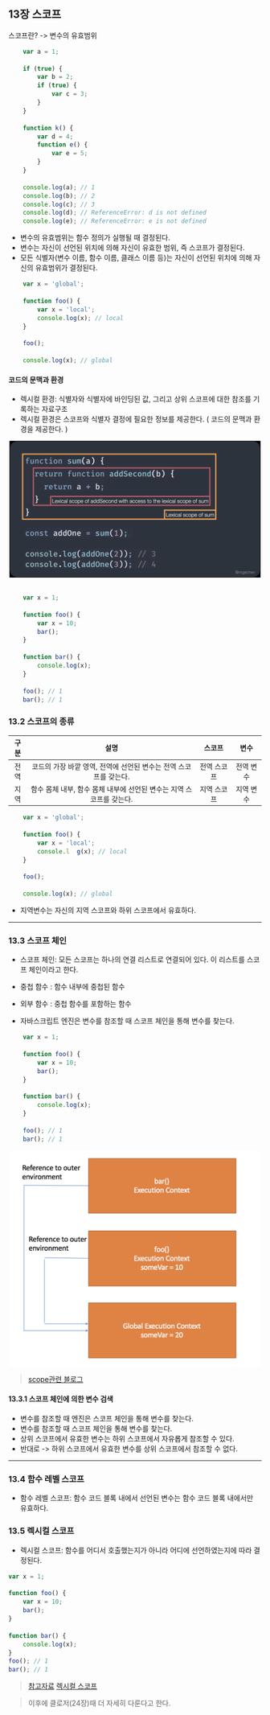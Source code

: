 ## 13장 스코프

스코프란? -> 변수의 유효범위

```js
    var a = 1;

    if (true) {
        var b = 2;
        if (true) {
            var c = 3;
        }
    }

    function k() {
        var d = 4;
        function e() {
            var e = 5;
        }
    }

    console.log(a); // 1
    console.log(b); // 2
    console.log(c); // 3
    console.log(d); // ReferenceError: d is not defined
    console.log(e); // ReferenceError: e is not defined

```

- 변수의 유효범위는 함수 정의가 실행될 때 결정된다.
- 변수는 자신이 선언된 위치에 의해 자신이 유효한 범위, 즉 스코프가 결정된다.
- 모든 식별자(변수 이름, 함수 이름, 클래스 이름 등)는 자신이 선언된 위치에 의해 자신의 유효범위가 결정된다.

```js
    var x = 'global';

    function foo() {
        var x = 'local';
        console.log(x); // local
    }

    foo();

    console.log(x); // global
```

#### 코드의 문맥과 환경

- 렉시컬 환경: 식별자와 식별자에 바인딩된 값, 그리고 상위 스코프에 대한 참조를 기록하는 자료구조
- 렉시컬 환경은 스코프와 식별자 결정에 필요한 정보를 제공한다. ( 코드의 문맥과 환경을 제공한다. )

<img src="./img/lexical.png" style="width: 500px; display: block; margin: 0 auto;">

<br/>

```js
    var x = 1;

    function foo() {
        var x = 10;
        bar();
    }

    function bar() {
        console.log(x);
    }

    foo(); // 1
    bar(); // 1
```

### 13.2 스코프의 종류

<!-- 전역 , 지역스코프 비교하는 테이블생성 항목은 구분 ,설명, 스코프 ,변수 테이블 -->

| 구분 | 설명 | 스코프 | 변수 |
|:---:|:---:|:---:|:---:|
| 전역 | 코드의 가장 바깥 영역, 전역에 선언된 변수는 전역 스코프를 갖는다. | 전역 스코프 | 전역 변수 |
| 지역 | 함수 몸체 내부, 함수 몸체 내부에 선언된 변수는 지역 스코프를 갖는다. | 지역 스코프 | 지역 변수 |

```js
    var x = 'global';

    function foo() {
        var x = 'local';
        console.l  g(x); // local
    }

    foo();

    console.log(x); // global
```

- 지역변수는 자신의 지역 스코프와 하위 스코프에서 유효하다.

------

### 13.3 스코프 체인

- 스코프 체인: 모든 스코프는 하나의 연결 리스트로 연결되어 있다. 이 리스트를 스코프 체인이라고 한다.

- 중첩 함수 : 함수 내부에 중첩된 함수
- 외부 함수 : 중첩 함수를 포함하는 함수

- 자바스크립트 엔진은 변수를 참조할 때 스코프 체인을 통해 변수를 찾는다.

```js
    var x = 1;

    function foo() {
        var x = 10;
        bar();
    }

    function bar() {
        console.log(x);
    }

    foo(); // 1
    bar(); // 1
```

<img src="./img/scope_chain.png" style="width: 500px; display: block; margin: 0 auto;">

> [scope관련 블로그](https://velog.io/@alsejr1004/JS-Scope)


#### 13.3.1 스코프 체인에 의한 변수 검색

- 변수를 참조할 때 엔진은 스코프 체인을 통해 변수를 찾는다.
- 변수를 참조할 때 스코프 체인을 통해 변수를 찾는다.
- 상위 스코프에서 유효한 변수는 하위 스코프에서 자유롭게 참조할 수 있다.
- 반대로 -> 하위 스코프에서 유효한 변수를 상위 스코프에서 참조할 수 없다.

------

### 13.4 함수 레벨 스코프

- 함수 레벨 스코프: 함수 코드 블록 내에서 선언된 변수는 함수 코드 블록 내에서만 유효하다.

### 13.5 렉시컬 스코프

- 렉시컬 스코프: 함수를 어디서 호출했는지가 아니라 어디에 선언하였는지에 따라 결정된다.


```js
var x = 1;

function foo() {
    var x = 10;
    bar();
}

function bar() {
    console.log(x);
}
foo(); // 1
bar(); // 1
```


>[참고자료](https://poiemaweb.com/js-scope)
>[렉시컬 스코프](https://velog.io/@chojs28/%EB%A0%89%EC%8B%9C%EC%BB%AC-%EC%8A%A4%EC%BD%94%ED%94%84%EC%99%80-%ED%81%B4%EB%A1%9C%EC%A0%80-%EA%B7%B8%EB%A6%AC%EA%B3%A0-%EC%BB%A4%EB%A7%81)


> 이후에 클로저(24장)때 더 자세히 다룬다고 한다. 

